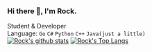 ### Hi there 👋, I'm Rock.
Student & Developer  
Language: `Go` `C#` `Python` `C++` `Java(just a little)`  
[![Rock's github stats](https://github-readme-stats.vercel.app/api?username=rockrockwhite&theme=Gradient)](https://github.com/anuraghazra/github-readme-stats)
[![Rock's Top Langs](https://github-readme-stats.vercel.app/api/top-langs/?username=rockrockwhite&theme=Gradient)](https://github.com/anuraghazra/github-readme-stats)
